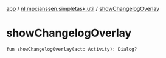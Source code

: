 [app](../index.md) / [nl.mpcjanssen.simpletask.util](index.md) / [showChangelogOverlay](.)

# showChangelogOverlay

`fun showChangelogOverlay(act: Activity): Dialog?`